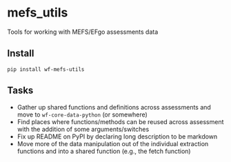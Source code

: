 # mefs_utils

Tools for working with MEFS/EFgo assessments data

## Install

`pip install wf-mefs-utils`

## Tasks
* Gather up shared functions and definitions across assessments and move to `wf-core-data-python` (or somewhere)
* Find places where functions/methods can be reused across assessment with the addition of some arguments/switches
* Fix up README on PyPI by declaring long description to be markdown
* Move more of the data manipulation out of the individual extraction functions and into a shared function (e.g., the fetch function)

